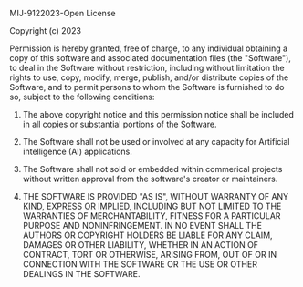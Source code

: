 MIJ-9122023-Open License

Copyright (c) 2023 

Permission is hereby granted, free of charge, to any individual obtaining a copy
of this software and associated documentation files (the "Software"), to deal
in the Software without restriction, including without limitation the rights
to use, copy, modify, merge, publish, and/or distribute 
copies of the Software, and to permit persons to whom the Software is
furnished to do so, subject to the following conditions:

1. The above copyright notice and this permission notice shall be included in all
copies or substantial portions of the Software.

2. The Software shall not be used or involved at any capacity for Artificial intelligence
(AI) applications.

3. The Software shall not sold or embedded within commerical projects
without written approval from the software's creator or maintainers.

4. THE SOFTWARE IS PROVIDED "AS IS", WITHOUT WARRANTY OF ANY KIND, EXPRESS OR
IMPLIED, INCLUDING BUT NOT LIMITED TO THE WARRANTIES OF MERCHANTABILITY,
FITNESS FOR A PARTICULAR PURPOSE AND NONINFRINGEMENT. IN NO EVENT SHALL THE
AUTHORS OR COPYRIGHT HOLDERS BE LIABLE FOR ANY CLAIM, DAMAGES OR OTHER
LIABILITY, WHETHER IN AN ACTION OF CONTRACT, TORT OR OTHERWISE, ARISING FROM,
OUT OF OR IN CONNECTION WITH THE SOFTWARE OR THE USE OR OTHER DEALINGS IN THE
SOFTWARE.
